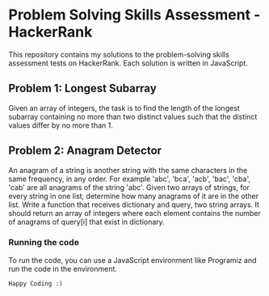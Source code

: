# Problem Solving Skills Assessment - HackerRank
This repository contains my solutions to the problem-solving skills assessment tests on HackerRank. Each solution is written in JavaScript.

## Problem 1: Longest Subarray
Given an array of integers, the task is to find the length of the longest subarray containing no more than two distinct values such that the distinct values differ by no more than 1.

## Problem 2: Anagram Detector
An anagram of a string is another string with the same characters in the same frequency, in any order. For example 'abc', 'bca', 'acb', 'bac', 'cba', 'cab' are all anagrams of the string 'abc'. Given two arrays of strings, for every string in one list, determine how many anagrams of it are in the other list. Write a function that receives dictionary and query, two string arrays. It should return an array of integers where each element contains the number of anagrams of query[i] that exist in dictionary.

### Running the code
To run the code, you can use a JavaScript environment like Programiz and run the code in the environment.

` Happy Coding :) `
